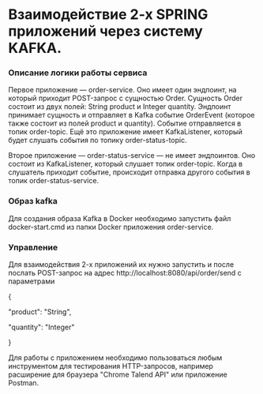# Взаимодействие 2-х SPRING приложений через систему KAFKA.
### Описание логики работы сервиса
Первое приложение — order-service. Оно имеет один эндпоинт, на который приходит POST-запрос с сущностью Order. Сущность Order состоит из двух полей: String product и Integer quantity.
Эндпоинт принимает сущность и отправляет в Kafka событие OrderEvent (которое также состоит из полей product и quantity). Событие отправляется в топик order-topic.
Ещё это приложение имеет KafkaListener, который будет слушать события по топику order-status-topic. 

Второе приложение — order-status-service — не имеет эндпоинтов. Оно состоит из KafkaListener, который слушает топик order-topic. Когда в слушатель приходит событие,
происходит отправка другого события в топик order-status-service.

### Образ kafka
Для создания образа Kafka в Docker необходимо запустить файл docker-start.cmd из папки Docker приложения order-service.

### Управление
Для взаимодействия  2-х приложений их нужно запустить и после послать POST-запрос на адрес http://localhost:8080/api/order/send с параметрами

{

  "product": 
  "String",
  
  "quantity": 
  "Integer"
  
}

Для работы с приложением необходимо пользоваться любым инструментом для тестирования HTTP-запросов, например расширение для браузера "Chrome Talend API" или приложение Postman.
